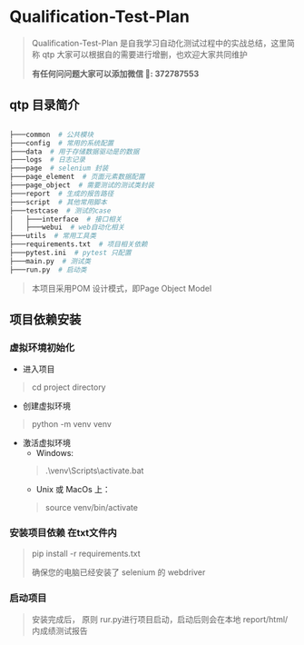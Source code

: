 # Qualification-Test-Plan

> Qualification-Test-Plan 是自我学习自动化测试过程中的实战总结，这里简称 qtp
> 大家可以根据自的需要进行增删，也欢迎大家共同维护
> 
> **有任何问问题大家可以添加微信 📧: 372787553**

## qtp 目录简介

```python

├───common  # 公共模块
├───config  # 常用的系统配置
├───data  # 用于存储数据驱动是的数据
├───logs  # 日志记录
├───page  # selenium 封装
├───page_element  # 页面元素数据配置
├───page_object  # 需要测试的测试类封装
├───report  # 生成的报告路径
├───script  # 其他常用脚本
├───testcase  # 测试的case
│   ├───interface  # 接口相关
│   ├───webui  # web自动化相关
├───utils  # 常用工具类
├───requirements.txt  # 项目相关依赖
├───pytest.ini  # pytest 只配置
├───main.py  # 测试类
├───run.py  # 启动类

```

> 本项目采用POM 设计模式，即Page Object Model
> 

## 项目依赖安装

### 虚拟环境初始化

- 进入项目
> cd  project directory

- 创建虚拟环境
> python -m venv venv
>
- 激活虚拟环境 
    - Windows:
    >.\venv\Scripts\activate.bat
    - Unix 或 MacOs 上：
    > source venv/bin/activate

  
### 安装项目依赖 在txt文件内

> pip install -r requirements.txt
> 
> 确保您的电脑已经安装了 selenium 的 webdriver

### 启动项目

> 安装完成后， 原则 rur.py进行项目启动，启动后则会在本地 report/html/ 内成绩测试报告